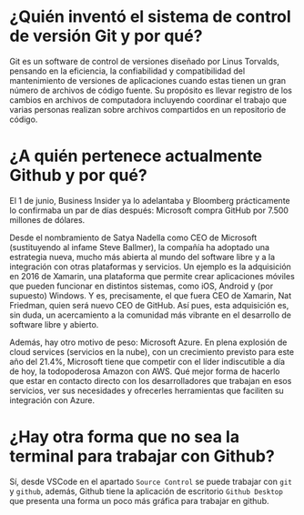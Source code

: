 # ¿Quién inventó el sistema de control de versión Git y por qué?

Git es un software de control de versiones diseñado por Linus Torvalds, pensando en la eficiencia, la confiabilidad y compatibilidad del mantenimiento de versiones de aplicaciones cuando estas tienen un gran número de archivos de código fuente. Su propósito es llevar registro de los cambios en archivos de computadora incluyendo coordinar el trabajo que varias personas realizan sobre archivos compartidos en un repositorio de código.

# ¿A quién pertenece actualmente Github y por qué?

El 1 de junio, Business Insider ya lo adelantaba y Bloomberg prácticamente lo confirmaba un par de días después: Microsoft compra GitHub por 7.500 millones de dólares.

Desde el nombramiento de Satya Nadella como CEO de Microsoft (sustituyendo al infame Steve Ballmer), la compañía ha adoptado una estrategia nueva, mucho más abierta al mundo del software libre y a la integración con otras plataformas y servicios. Un ejemplo es la adquisición en 2016 de Xamarin, una plataforma que permite crear aplicaciones móviles que pueden funcionar en distintos sistemas, como iOS, Android y (por supuesto) Windows. Y es, precisamente, el que fuera CEO de Xamarin, Nat Friedman, quien será nuevo CEO de GitHub. Así pues, esta adquisición es, sin duda, un acercamiento a la comunidad más vibrante en el desarrollo de software libre y abierto.

Además, hay otro motivo de peso: Microsoft Azure. En plena explosión de cloud services (servicios en la nube), con un crecimiento previsto para este año del 21.4%, Microsoft tiene que competir con el líder indiscutible a día de hoy, la todopoderosa Amazon con AWS. Qué mejor forma de hacerlo que estar en contacto directo con los desarrolladores que trabajan en esos servicios, ver sus necesidades y ofrecerles herramientas que faciliten su integración con Azure.

# ¿Hay otra forma que no sea la terminal para trabajar con Github?

Sí, desde VSCode en el apartado `Source Control` se puede trabajar con `git` y `github`, además, Github tiene la aplicación de escritorio `Github Desktop` que presenta una forma un poco más gráfica para trabajar en github.
